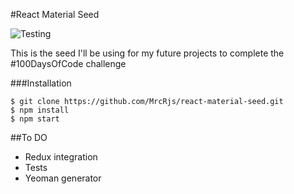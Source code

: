 #React Material Seed

![Testing](https://media.giphy.com/media/BQgRUjjaCay5O/giphy.gif)

This is the seed I'll be using for my future projects to complete the #100DaysOfCode challenge

###Installation

```shell
$ git clone https://github.com/MrcRjs/react-material-seed.git
$ npm install
$ npm start
```

##To DO
- Redux integration
- Tests
- Yeoman generator 